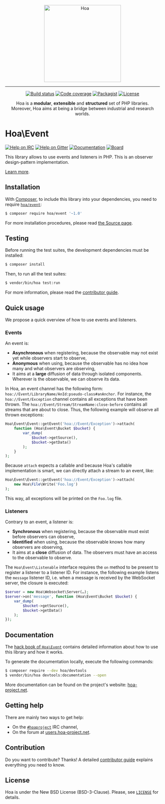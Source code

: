<p align="center">
  <img src="https://static.hoa-project.net/Image/Hoa.svg" alt="Hoa" width="250px" />
</p>

---

<p align="center">
  <a href="https://travis-ci.org/hoaproject/Event"><img src="https://img.shields.io/travis/hoaproject/Event/master.svg" alt="Build status" /></a>
  <a href="https://coveralls.io/github/hoaproject/Event?branch=master"><img src="https://img.shields.io/coveralls/hoaproject/Event/master.svg" alt="Code coverage" /></a>
  <a href="https://packagist.org/packages/hoa/event"><img src="https://img.shields.io/packagist/dt/hoa/event.svg" alt="Packagist" /></a>
  <a href="https://hoa-project.net/LICENSE"><img src="https://img.shields.io/packagist/l/hoa/event.svg" alt="License" /></a>
</p>
<p align="center">
  Hoa is a <strong>modular</strong>, <strong>extensible</strong> and
  <strong>structured</strong> set of PHP libraries.<br />
  Moreover, Hoa aims at being a bridge between industrial and research worlds.
</p>

# Hoa\Event

[![Help on IRC](https://img.shields.io/badge/help-%23hoaproject-ff0066.svg)](https://webchat.freenode.net/?channels=#hoaproject)
[![Help on Gitter](https://img.shields.io/badge/help-gitter-ff0066.svg)](https://gitter.im/hoaproject/central)
[![Documentation](https://img.shields.io/badge/documentation-hack_book-ff0066.svg)](https://central.hoa-project.net/Documentation/Library/Event)
[![Board](https://img.shields.io/badge/organisation-board-ff0066.svg)](https://waffle.io/hoaproject/event)

This library allows to use events and listeners in PHP. This is an observer
design-pattern implementation.

[Learn more](https://central.hoa-project.net/Documentation/Library/Event).

## Installation

With [Composer](https://getcomposer.org/), to include this library into
your dependencies, you need to
require [`hoa/event`](https://packagist.org/packages/hoa/event):

```sh
$ composer require hoa/event '~1.0'
```

For more installation procedures, please read [the Source
page](https://hoa-project.net/Source.html).

## Testing

Before running the test suites, the development dependencies must be installed:

```sh
$ composer install
```

Then, to run all the test suites:

```sh
$ vendor/bin/hoa test:run
```

For more information, please read the [contributor
guide](https://hoa-project.net/Literature/Contributor/Guide.html).

## Quick usage

We propose a quick overview of how to use events and listeners.

### Events

An event is:
  * **Asynchronous** when registering, because the observable may not exist yet
    while observers start to observe,
  * **Anonymous** when using, because the observable has no idea how many and
    what observers are observing,
  * It aims at a **large** diffusion of data through isolated components.
    Wherever is the observable, we can observe its data.

In Hoa, an event channel has the following form:
`hoa://Event/LibraryName/AnId:pseudo-class#anAnchor`. For instance, the
`hoa://Event/Exception` channel contains all exceptions that have been thrown.
The `hoa://Event/Stream/StreamName:close-before` contains all streams that are
about to close. Thus, the following example will observe all thrown exceptions:

```php
Hoa\Event\Event::getEvent('hoa://Event/Exception')->attach(
    function (Hoa\Event\Bucket $bucket) {
        var_dump(
            $bucket->getSource(),
            $bucket->getData()
        );
    }
);
```

Because `attach` expects a callable and because Hoa's callable implementation is
smart, we can directly attach a stream to an event, like:

```php
Hoa\Event\Event::getEvent('hoa://Event/Exception')->attach(
    new Hoa\File\Write('Foo.log')
);
```

This way, all exceptions will be printed on the `Foo.log` file.

### Listeners

Contrary to an event, a listener is:
  * **Synchronous** when registering, because the observable must exist before
    observers can observe,
  * **Identified** when using, because the observable knows how many observers
    are observing,
  * It aims at a **close** diffusion of data. The observers must have an access
    to the observable to observe.

The `Hoa\Event\Listenable` interface requires the `on` method to be present to
register a listener to a listener ID. For instance, the following example
listens the `message` listener ID, i.e. when a message is received by the
WebSocket server, the closure is executed:

```php
$server = new Hoa\Websocket\Server(…);
$server->on('message', function (Hoa\Event\Bucket $bucket) {
    var_dump(
        $bucket->getSource(),
        $bucket->getData()
    );
});
```

## Documentation

The
[hack book of `Hoa\Event`](https://central.hoa-project.net/Documentation/Library/Event) contains
detailed information about how to use this library and how it works.

To generate the documentation locally, execute the following commands:

```sh
$ composer require --dev hoa/devtools
$ vendor/bin/hoa devtools:documentation --open
```

More documentation can be found on the project's website:
[hoa-project.net](https://hoa-project.net/).

## Getting help

There are mainly two ways to get help:

  * On the [`#hoaproject`](https://webchat.freenode.net/?channels=#hoaproject)
    IRC channel,
  * On the forum at [users.hoa-project.net](https://users.hoa-project.net).

## Contribution

Do you want to contribute? Thanks! A detailed [contributor
guide](https://hoa-project.net/Literature/Contributor/Guide.html) explains
everything you need to know.

## License

Hoa is under the New BSD License (BSD-3-Clause). Please, see
[`LICENSE`](https://hoa-project.net/LICENSE) for details.
